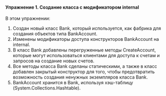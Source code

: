 #### Упражнение 1. Создание класса с модификатором internal

В этом упражнении:
1.	Создан новый класс Bank, который используется, как фабрика для создания объектов типа BankAccount.
2.	Изменены модификаторы доступа конструкторов BankAccount на internal.
3.	В класс Bank добавлены перегруженные методы CreateAccount, которые могут использоваться клиентами для доступа к счетам и запросов на создание новых счетов.
4.	Все методы класса Bank сделаны статическими, а также в класс добавлен закрытый конструктор для того, чтобы предотвратить возможность создания ненужных экземпляров класса Bank.
5.	BankAccount хранится в Bank, используя хэш-таблицу (System.Collections.Hashtable).
